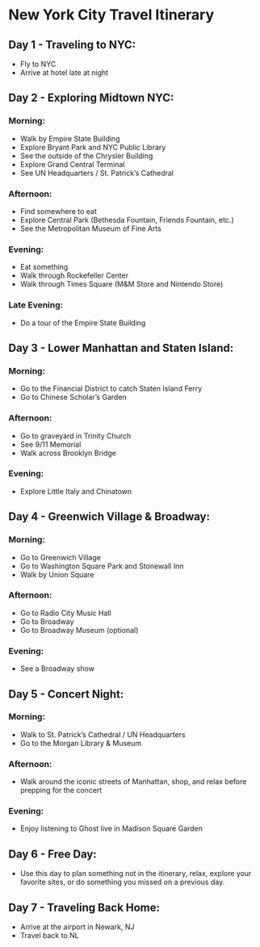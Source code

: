 # New York City Travel Itinerary

## Day 1 - Traveling to NYC:
- Fly to NYC
- Arrive at hotel late at night

## Day 2 - Exploring Midtown NYC:
### Morning:
- Walk by Empire State Building
- Explore Bryant Park and NYC Public Library
- See the outside of the Chrysler Building
- Explore Grand Central Terminal
- See UN Headquarters / St. Patrick’s Cathedral
### Afternoon:
- Find somewhere to eat
- Explore Central Park (Bethesda Fountain, Friends Fountain, etc.)
- See the Metropolitan Museum of Fine Arts
### Evening:
- Eat something
- Walk through Rockefeller Center
- Walk through Times Square (M&M Store and Nintendo Store)
### Late Evening:
- Do a tour of the Empire State Building

## Day 3 - Lower Manhattan and Staten Island:
### Morning:
- Go to the Financial District to catch Staten Island Ferry
- Go to Chinese Scholar’s Garden
### Afternoon:
- Go to graveyard in Trinity Church
- See 9/11 Memorial
- Walk across Brooklyn Bridge
### Evening:
- Explore Little Italy and Chinatown

## Day 4 - Greenwich Village & Broadway:
### Morning:
- Go to Greenwich Village
- Go to Washington Square Park and Stonewall Inn
- Walk by Union Square
### Afternoon:
- Go to Radio City Music Hall
- Go to Broadway
- Go to Broadway Museum (optional)
### Evening:
- See a Broadway show

## Day 5 - Concert Night:
### Morning:
- Walk to St. Patrick’s Cathedral / UN Headquarters
- Go to the Morgan Library & Museum
### Afternoon:
- Walk around the iconic streets of Manhattan, shop, and relax before prepping for the concert
### Evening:
- Enjoy listening to Ghost live in Madison Square Garden
  
## Day 6 - Free Day:
- Use this day to plan something not in the itinerary, relax, explore your favorite sites, or do
something you missed on a previous day.

## Day 7 - Traveling Back Home:
- Arrive at the airport in Newark, NJ
- Travel back to NL
